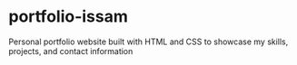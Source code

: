 # portfolio-issam
Personal portfolio website built with HTML and CSS to showcase my skills, projects, and contact information
